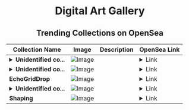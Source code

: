 <div align="center">

# Digital Art Gallery

## Trending Collections on OpenSea

| Collection Name                       | Image                                                                                     | Description                       | OpenSea Link                                                                                          |
|---------------------------------------|-------------------------------------------------------------------------------------------|-----------------------------------|--------------------------------------------------------------------------------------------------------|
| **<details><summary>Unidentified co...</summary>Unidentified contract 72c9671a-2d7b-4eca-9cdb-8a837ce3eee3</details>** | ![Image](https://i.seadn.io/s/raw/files/a837708742ad8afcb35eb60ba787976d.jpg?w=500&auto=format?w=200&auto=format) |  | <details><summary>Link</summary>[Unidentified contract 72c9671a-2d7b-4eca-9cdb-8a837ce3eee3](https://opensea.io/collection/unidentified-contract-72c9671a-2d7b-4eca-9cdb-8a83)</details> |
| **<details><summary>Unidentified co...</summary>Unidentified contract bce36947-8e2c-4e2a-8dfc-acbd3d6a66ff</details>** | ![Image](https://i.seadn.io/s/raw/files/cf57d187551dd413e4295042fa0b97b2.jpg?w=500&auto=format?w=200&auto=format) |  | <details><summary>Link</summary>[Unidentified contract bce36947-8e2c-4e2a-8dfc-acbd3d6a66ff](https://opensea.io/collection/unidentified-contract-bce36947-8e2c-4e2a-8dfc-acbd)</details> |
| **EchoGridDrop** | ![Image](https://i.seadn.io/s/raw/files/23354bb654d4049966103dfa76670782.png?w=500&auto=format?w=200&auto=format) |  | <details><summary>Link</summary>[EchoGridDrop](https://opensea.io/collection/echogriddrop-1)</details> |
| **<details><summary>Unidentified co...</summary>Unidentified contract 6a97452d-0829-41ca-bd83-7eb74c81d6b9</details>** | ![Image](https://i.seadn.io/s/raw/files/a837708742ad8afcb35eb60ba787976d.jpg?w=500&auto=format?w=200&auto=format) |  | <details><summary>Link</summary>[Unidentified contract 6a97452d-0829-41ca-bd83-7eb74c81d6b9](https://opensea.io/collection/unidentified-contract-6a97452d-0829-41ca-bd83-7eb7)</details> |
| **Shaping** | ![Image](https://i.seadn.io/s/raw/files/d3275ae331d27d75950acf2d6ef2b262.jpg?w=500&auto=format?w=200&auto=format) |  | <details><summary>Link</summary>[Shaping](https://opensea.io/collection/shaping-1)</details> |

</div>